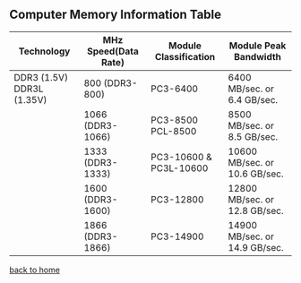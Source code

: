 ## Computer Memory Information Table
| Technology |	MHz Speed(Data Rate)  |	Module Classification | Module Peak Bandwidth |
|------------|------------------------|-----------------------|-----------------------|
|DDR3 (1.5V) DDR3L (1.35V) |800 (DDR3-800) |PC3-6400 |6400 MB/sec. or 6.4 GB/sec.|
||1066 (DDR3-1066) 	|PC3-8500 PCL-8500|8500 MB/sec. or 8.5 GB/sec.|
||1333 (DDR3-1333)|PC3-10600 & PC3L-10600|10600 MB/sec. or 10.6 GB/sec.|
||1600 (DDR3-1600) |PC3-12800 	|12800 MB/sec. or 12.8 GB/sec.|
||1866 (DDR3-1866) 	|PC3-14900 	|14900 MB/sec. or 14.9 GB/sec.|

[back to home](./README.md)
